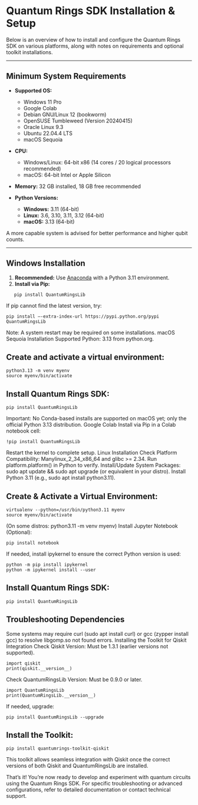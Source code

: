 # Quantum Rings SDK Installation & Setup

Below is an overview of how to install and configure the Quantum Rings SDK on various platforms, along with notes on requirements and optional toolkit installations.

---

## Minimum System Requirements

- **Supported OS:**
  - Windows 11 Pro
  - Google Colab
  - Debian GNU/Linux 12 (bookworm)
  - OpenSUSE Tumbleweed (Version 20240415)
  - Oracle Linux 9.3
  - Ubuntu 22.04.4 LTS
  - macOS Sequoia

- **CPU:**  
  - Windows/Linux: 64-bit x86 (14 cores / 20 logical processors recommended)  
  - macOS: 64-bit Intel or Apple Silicon

- **Memory:** 32 GB installed, 18 GB free recommended  
- **Python Versions:**  
  - **Windows:** 3.11 (64-bit)  
  - **Linux:** 3.6, 3.10, 3.11, 3.12 (64-bit)  
  - **macOS:** 3.13 (64-bit)  

 A more capable system is advised for better performance and higher qubit counts.

---

## Windows Installation

1. **Recommended:** Use [Anaconda](https://www.anaconda.com/) with a Python 3.11 environment.  
2. **Install via Pip:**  
```
   pip install QuantumRingsLib
```

If pip cannot find the latest version, try:

```
pip install –-extra-index-url https://pypi.python.org/pypi QuantumRingsLib
```
Note: A system restart may be required on some installations.
macOS Sequoia Installation
Supported Python: 3.13 from python.org.
## Create and activate a virtual environment:
```
python3.13 -m venv myenv
source myenv/bin/activate
```
## Install Quantum Rings SDK:
```
pip install QuantumRingsLib
```
Important: No Conda-based installs are supported on macOS yet; only the official Python 3.13 distribution.
Google Colab
Install via Pip in a Colab notebook cell:
```
!pip install QuantumRingsLib
```
Restart the kernel to complete setup.
Linux Installation
Check Platform Compatibility:
Manylinux_2_34_x86_64 and glibc >= 2.34.
Run platform.platform() in Python to verify.
Install/Update System Packages:
sudo apt update && sudo apt upgrade (or equivalent in your distro).
Install Python 3.11 (e.g., sudo apt install python3.11).
## Create & Activate a Virtual Environment:
```
virtualenv --python=/usr/bin/python3.11 myenv
source myenv/bin/activate
```
(On some distros: python3.11 -m venv myenv)
Install Jupyter Notebook (Optional):
```
pip install notebook
```
If needed, install ipykernel to ensure the correct Python version is used:
```
python -m pip install ipykernel
python -m ipykernel install --user
```
## Install Quantum Rings SDK:
```
pip install QuantumRingsLib
```
## Troubleshooting Dependencies
Some systems may require curl (sudo apt install curl) or gcc (zypper install gcc) to resolve libgomp.so not found errors.
Installing the Toolkit for Qiskit Integration
Check Qiskit Version: Must be 1.3.1 (earlier versions not supported).
```
import qiskit
print(qiskit.__version__)
```
Check QuantumRingsLib Version: Must be 0.9.0 or later.
```
import QuantumRingsLib
print(QuantumRingsLib.__version__)
```
If needed, upgrade:
```
pip install QuantumRingsLib --upgrade
```
## Install the Toolkit:
```
pip install quantumrings-toolkit-qiskit
```
This toolkit allows seamless integration with Qiskit once the correct versions of both Qiskit and QuantumRingsLib are installed.

That’s it! You’re now ready to develop and experiment with quantum circuits using the Quantum Rings SDK. For specific troubleshooting or advanced configurations, refer to detailed documentation or contact technical support.